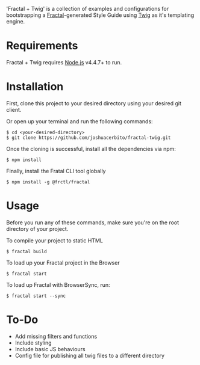 'Fractal + Twig' is a collection of examples and configurations for bootstrapping a [Fractal]-generated Style Guide using [Twig] as it's templating engine.

# Requirements

Fractal + Twig requires [Node.js] v4.4.7+ to run.

# Installation

First, clone this project to your desired directory using your desired git client.

Or open up your terminal and run the following commands:

```
$ cd <your-desired-directory>
$ git clone https://github.com/joshuacerbito/fractal-twig.git
```

Once the cloning is successful, install all the dependencies via npm:

```
$ npm install
```

Finally, install the Fratal CLI tool globally

```
$ npm install -g @frctl/fractal
```

# Usage

Before you run any of these commands, make sure you're on the root directory of your project.

To compile your project to static HTML
```
$ fractal build
```

To load up your Fractal project in the Browser
```
$ fractal start
```

To load up Fractal with BrowserSync, run:
```
$ fractal start --sync
```

# To-Do

* Add missing filters and functions
* Include styling
* Include basic JS behaviours
* Config file for publishing all twig files to a different directory

[Fractal]: http://fractal.build
[Twig]: http://twig.sensiolabs.org
[Node.js]: http://nodejs.org
